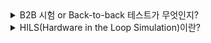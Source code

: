 <details markdown = "1">
<summary>B2B 시험 or Back-to-back 테스트가 무엇인지?</summary>
보통 모델과 코드에 대한 Back to back 테스트를 수행하곤 함<br>
<br>
- 설계 모델로부터 자동 생성된 코드가 모델과 일치하는지 검증하는 것
- 모델과 자동 생성된 코드에 동일한 테스트 데이터를 입력하여 동일한 결과가 출력되는지 검증
<br>
ISO 26262 단위/통합 시험에서 요구하는 시험 방법<br>

![image](https://github.com/wookjongkim/solutions/assets/121083077/4ae0bc19-c9d0-49f7-acb5-a1167a91ac8d)

- PCG(Production Code Generation) : 개발 과정에서 실제 프로덕션 코드를 생성하고 테스트하는 단계, 이 단계에서 `소프트웨어 모델이 실제로 코드로 변환되고 하드웨어에서 실행됨`
- SIL(Software in the Loop) : 소프트웨어 테스트 중 한 유형으로 실제 하드웨어 대신 SW 시뮬레이션 환경에서 실행하는 테스트 방법
- MIL(Model in the Loop) : 실제 코드 또는 하드웨어 대신 모델을 사용하여 검증을 수행하는 방법
</details>

<details markdown = "1">
<summary>HILS(Hardware in the Loop Simulation)이란?</summary>
HILS는 복잡한 실시간 시스템의 개발 및 시험에 사용되는 기술로, 가상 환경에서 입출력 신호를 통해 결함을 확인할 수 있습니다.<br>
<br>

![image](https://github.com/wookjongkim/solutions/assets/121083077/365201a2-832d-4a66-8f53-0361f8979d58)

HILS 검증 환경은 제어시스템, 플랜트, HIL Simulator로 나뉩니다.<br>
<br>
- 제어시스템은 각종 제어기를 의미하고, BCM, IBU, Cluster, DDM, ADM 등을 예로 들 수 있음
- 플랜트는 제어기와 연결되어 있는 물리적인 부분으로(하드웨어), Sensor와 Actuator로 구성되어 있음
- HIL Simulator는 가상으로 환경을 구축하여 실제 자동차 환경을 모사할수 있는 장치
<br>
HILS 검증 수행시, 전체 시스템이 완성되기 전에 각각의 모듈에 대해 성능시험을 진행할 수 있으므로 개발 기간을 단축하고, 여러 단계 시험을 거치므로 최종 품질 향상 기대<br>
또한 비용 절감 가능 -> 실제 제품 만들어서 시험하는게 아니기 때문<br>
<br>




</details>



